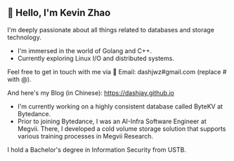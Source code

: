 
## 👋 Hello, I'm Kevin Zhao
I'm deeply passionate about all things related to databases and storage technology.

- I'm immersed in the world of Golang and C++.
- Currently exploring Linux I/O and distributed systems.

Feel free to get in touch with me via 📧 Email: dashjwz#gmail.com (replace # with @).

And here's my Blog (in Chinese): https://dashjay.github.io

- I'm currently working on a highly consistent database called ByteKV at Bytedance.
- Prior to joining Bytedance, I was an AI-Infra Software Engineer at Megvii. There, I developed a cold volume storage solution that supports various training processes in Megvii Research.

I hold a Bachelor's degree in Information Security from USTB.
